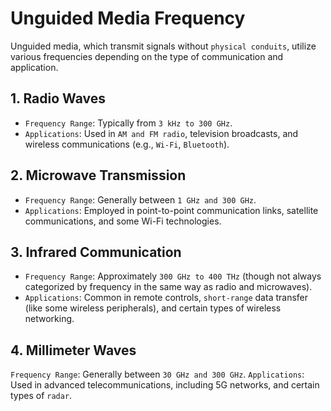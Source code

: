 # Unguided Media Frequency

Unguided media, which transmit signals without `physical conduits`, utilize various frequencies depending on the type of communication and application.

## 1. Radio Waves

- `Frequency Range`: Typically from `3 kHz to 300 GHz`.
- `Applications`: Used in `AM and FM radio`, television broadcasts, and wireless communications (e.g., `Wi-Fi`, `Bluetooth`).

## 2. Microwave Transmission

- `Frequency Range`: Generally between `1 GHz and 300 GHz`.
- `Applications`: Employed in point-to-point communication links, satellite communications, and some Wi-Fi technologies.

## 3. Infrared Communication

- `Frequency Range`: Approximately `300 GHz to 400 THz` (though not always categorized by frequency in the same way as radio and microwaves).
- `Applications`: Common in remote controls, `short-range` data transfer (like some wireless peripherals), and certain types of wireless networking.

## 4. Millimeter Waves

`Frequency Range`: Generally between `30 GHz and 300 GHz`.
`Applications`: Used in advanced telecommunications, including 5G networks, and certain types of `radar`.
